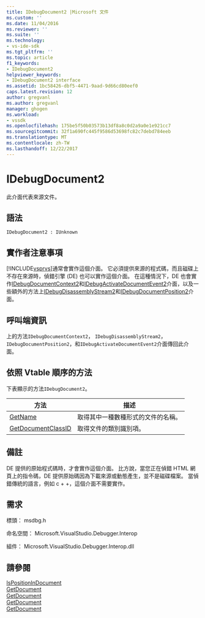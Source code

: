 ```yaml
---
title: IDebugDocument2 |Microsoft 文件
ms.custom: ''
ms.date: 11/04/2016
ms.reviewer: ''
ms.suite: ''
ms.technology:
- vs-ide-sdk
ms.tgt_pltfrm: ''
ms.topic: article
f1_keywords:
- IDebugDocument2
helpviewer_keywords:
- IDebugDocument2 interface
ms.assetid: 1bc58426-dbf5-4471-9aad-9d66cd80eef0
caps.latest.revision: 12
author: gregvanl
ms.author: gregvanl
manager: ghogen
ms.workload:
- vssdk
ms.openlocfilehash: 175be5f50b03573b13df8a8c0d2a9a0e1e921cc7
ms.sourcegitcommit: 32f1a690fc445f9586d53698fc82c7debd784eeb
ms.translationtype: MT
ms.contentlocale: zh-TW
ms.lasthandoff: 12/22/2017
---
```

# <a name="idebugdocument2"></a>IDebugDocument2
此介面代表來源文件。  
  
## <a name="syntax"></a>語法  
  
```  
IDebugDocument2 : IUnknown  
```  
  
## <a name="notes-for-implementers"></a>實作者注意事項  
 [!INCLUDE[vsprvs](../../../code-quality/includes/vsprvs_md.md)]通常會實作這個介面。 它必須提供來源的程式碼，而且磁碟上不存在來源時，偵錯引擎 (DE) 也可以實作這個介面。  在這種情況下，DE 也會實作[IDebugDocumentContext2](../../../extensibility/debugger/reference/idebugdocumentcontext2.md)和[IDebugActivateDocumentEvent2](../../../extensibility/debugger/reference/idebugactivatedocumentevent2.md)介面，以及一些額外的方法上[IDebugDisassemblyStream2](../../../extensibility/debugger/reference/idebugdisassemblystream2.md)和[IDebugDocumentPosition2](../../../extensibility/debugger/reference/idebugdocumentposition2.md)介面。  
  
## <a name="notes-for-callers"></a>呼叫端資訊  
 上的方法`IDebugDocumentContext2`， `IDebugDisassemblyStream2`， `IDebugDocumentPosition2`，和`IDebugActivateDocumentEvent2`介面傳回此介面。  
  
## <a name="methods-in-vtable-order"></a>依照 Vtable 順序的方法  
 下表顯示的方法`IDebugDocument2`。  
  
|方法|描述|  
|------------|-----------------|  
|[GetName](../../../extensibility/debugger/reference/idebugdocument2-getname.md)|取得其中一種數種形式的文件的名稱。|  
|[GetDocumentClassID](../../../extensibility/debugger/reference/idebugdocument2-getdocumentclassid.md)|取得文件的類別識別項。|  
  
## <a name="remarks"></a>備註  
 DE 提供的原始程式碼時，才會實作這個介面。 比方說，當您正在偵錯 HTML 網頁上的指令碼，DE 提供原始碼因為下載來源或動態產生，並不是磁碟檔案。 當偵錯傳統的語言，例如 c + +，這個介面不需要實作。  
  
## <a name="requirements"></a>需求  
 標頭： msdbg.h  
  
 命名空間： Microsoft.VisualStudio.Debugger.Interop  
  
 組件： Microsoft.VisualStudio.Debugger.Interop.dll  
  
## <a name="see-also"></a>請參閱  
 [IsPositionInDocument](../../../extensibility/debugger/reference/idebugdocumentposition2-ispositionindocument.md)   
 [GetDocument](../../../extensibility/debugger/reference/idebugactivatedocumentevent2-getdocument.md)   
 [GetDocument](../../../extensibility/debugger/reference/idebugdocumentcontext2-getdocument.md)   
 [GetDocument](../../../extensibility/debugger/reference/idebugdocumentposition2-getdocument.md)   
 [GetDocument](../../../extensibility/debugger/reference/idebugdisassemblystream2-getdocument.md)